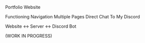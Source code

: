 Portfolio Website 

Functioning Navigation
Multiple Pages
Direct Chat To My Discord

Website <-> Server <-> Discord Bot 

(WORK IN PROGRESS)
